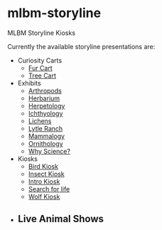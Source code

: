 # mlbm-storyline
MLBM Storyline Kiosks

Currently the available storyline presentations are:
- Curiosity Carts
    - [Fur Cart](Curiosity%20Carts/Fur%20Cart/story.html) 
    - [Tree Cart](Curiosity%20Carts/Tree%20Cart/story.html)
- Exhibits
    - [Arthropods](Exhibits/Arthropods/story.html)
    - [Herbarium](Exhibits/Herbarium/story.html)
    - [Herpetology](Exhibits/Herpetology/story.html)
    - [Ichthyology](Exhibits/Ichthyology/story.html)
    - [Lichens](Exhibits/Lichens/story.html)
    - [Lytle Ranch](Exhibits/Lytle%20Ranch/story.html)
    - [Mammalogy](Exhibits/Mammalogy/story.html)
    - [Ornithology](Exhibits/Ornithology/story.html)
    - [Why Science?](Exhibits/Why%20Science/story.html)
- Kiosks
    - [Bird Kiosk](Kiosks/Bird%20Kiosk/story.html)
    - [Insect Kiosk](Kiosks/Insect%20Kiosk/story.html)
    - [Intro Kiosk](Kiosks/Intro%20Kiosk/story.html)
    - [Search for life](Kiosks/Search%20for%20life/story.html)
    - [Wolf Kiosk](Kiosks/Wolf%20Kiosk/story.html)
- Live Animal Shows
    - 
